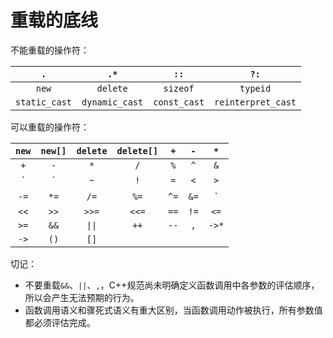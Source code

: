 重载的底线
====


不能重载的操作符：

|`.`|`.*`|`::`|`?:`|
|:--:|:--:|:--:|:--:|
|`new`|`delete`|`sizeof`|`typeid`|
|`static_cast`|`dynamic_cast`|`const_cast`|`reinterpret_cast`|

可以重载的操作符：

 |`new`|`new[]`|`delete`|`delete[]`|`+`|`-`|`*`|
 |:--:|:--:|:--:|:--:|:--:|:--:|:--:|
 |`+`|`-`|`*`|`/`|`%`|`^`|`&`|
 |`|`|`~`|`!`|`=`|`<`|`>`|`+=`|
 |`-=`|`*=`|`/=`|`%=`|`^=`|`&=`|`|=`|
 |`<<`|`>>`|`>>=`|`<<=`|`==`|`!=`|`<=`|
 |`>=`|`&&`|`\|\|`|`++`|`--`|`,`|`->*`|
 |`->`|`()`|`[]`|

切记：

- 不要重载`&&`、`||`、`,`，C++规范尚未明确定义函数调用中各参数的评估顺序，所以会产生无法预期的行为。
- 函数调用语义和骤死式语义有重大区别，当函数调用动作被执行，所有参数值都必须评估完成。
